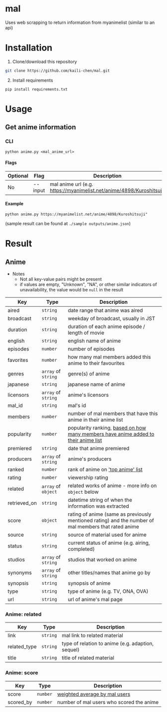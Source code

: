 # mal 
Uses web scrapping to return information from myanimelist (similar to an api)

# Installation
1. Clone/download this repository 
```bash
git clone https://github.com/kaili-chen/mal.git
```
2. Install requirements 
```
pip install requirements.txt
```

# Usage 
## Get anime information
### CLI
```
python anime.py <mal_anime_url> 
```
#### Flags
| Optional | Flag | Description |
| --- | --- | --- |
| No | --input | mal anime url (e.g. https://myanimelist.net/anime/4898/Kuroshitsuji) |

#### Example
```
python anime.py https://myanimelist.net/anime/4898/Kuroshitsuji"
```
(sample result can be found at `./sample outputs/anime.json`)

# Result    
## Anime 
* Notes
    * Not all key-value pairs might be present
    * if values are empty, "Unknown", "NA", or other similar indicators of unavailability, the value would be `null` in the result

| Key | Type | Description |
| --- | --- | --- |
| aired | `string` | date range that anime was aired |
| broadcast | `string` | weekday of broadcast, usually in JST |
| duration | `string` | duration of each anime episode / length of movie |
| english | `string` | english name of anime |
| episodes | `number` | number of episodes |
| favorites | `number` | how many mal members added this anime to their favourites |
| genres | `array` of `string` | genre(s) of anime |
| japanese | `string` |  japanese name of anime |
| licensors | `array` of `string` |anime's licensors |
| mal_id | `string` |mal's id |
| members | `number` | number of mal members that have this anime in their anime list |
| popularity | `number` | popularity ranking, [based on how many members have anime added to their anime list](https://myanimelist.net/info.php?go=topanime) |
| premiered | `string` | date that anime premiered |
| producers | `array` of `string` | anime's producers |
| ranked | `number` | rank of anime on ['top anime' list](https://myanimelist.net/info.php?go=topanime)|
| rating | `number` | viewership rating |
| related | `array` of `object` | related works of anime - more info on `object` below |
| retrieved_on | `string` | datetime string of when the information was extracted |
| score | `object` | rating of anime (same as previously mentioned rating) and the number of mal members that rated anime |
| source | `string` | source of material used for anime |
| status | `string` | current status of anime (e.g. airing, completed) |
| studios | `array` of `string` | studios that worked on anime |
| synonyms | `array` of `string` | other titles/names that anime go by |
| synopsis | `string` | synopsis of anime |
| type | `string` | type of anime (e.g. TV, ONA, OVA) |
| url | `string` | url of anime's mal page |

### Anime: related
| Key | Type | Description |
| --- | --- | --- |
| link | `string` | mal link to related material |
| related_type | `string` | type of relation to anime (e.g. adaption, sequel) |
| title | `string` | title of related material |

### Anime: score
| Key | Type | Description |
| --- | --- | --- |
| score | `number` | [weighted average by mal users](https://myanimelist.net/info.php?go=topanime) |
| scored_by | `number` | number of mal users who scored the anime |
